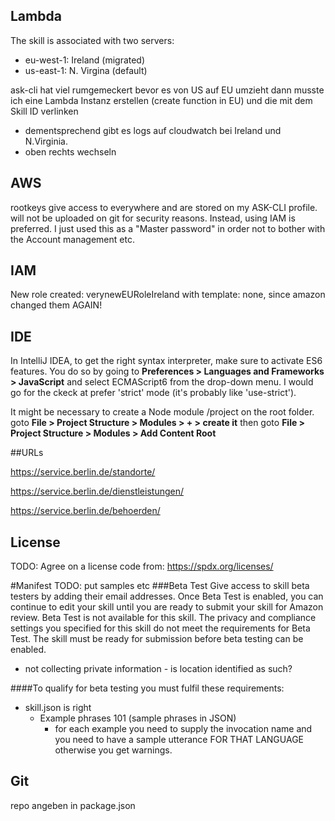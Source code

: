 

## Lambda 
The skill is associated with two servers:
- eu-west-1: Ireland (migrated)
- us-east-1: N. Virgina (default)

ask-cli hat viel rumgemeckert bevor es von US auf EU umzieht
dann musste ich eine Lambda Instanz erstellen (create function in EU)
und die mit dem Skill ID verlinken

- dementsprechend gibt es logs auf cloudwatch bei Ireland und N.Virginia.
- oben rechts wechseln

## AWS
rootkeys give access to everywhere and are stored on my ASK-CLI profile.
will not be uploaded on git for security reasons.
Instead, using IAM is preferred. I just used this as a "Master password"
in order not to bother with the Account management etc.


## IAM

New role created: verynewEURoleIreland
with template: none, since amazon changed them AGAIN!



## IDE
In IntelliJ IDEA, to get the right syntax interpreter, 
make sure to activate ES6 features. You do so by going to **Preferences > Languages and Frameworks > JavaScript** 
and select ECMAScript6 from the drop-down menu. I would go for the ckeck
at prefer 'strict' mode (it's probably like 'use-strict').

It might be necessary to create a Node module /project
on the root folder. goto **File > Project Structure > Modules > + > create it**
then 
goto **File > Project Structure > Modules > Add Content Root**


##URLs

https://service.berlin.de/standorte/

https://service.berlin.de/dienstleistungen/

https://service.berlin.de/behoerden/

## License
TODO: Agree on a license code from:
https://spdx.org/licenses/

#Manifest
TODO: put samples etc
###Beta Test
Give access to skill beta testers by adding their email addresses. Once Beta Test is enabled, you can continue to edit your skill until you are ready to submit your skill for Amazon review.
Beta Test is not available for this skill.
The privacy and compliance settings you specified for this skill do not meet the requirements for Beta Test.
The skill must be ready for submission before beta testing can be enabled.
- not collecting private information - is location identified as such?

####To qualify for beta testing you must fulfil these requirements:
- skill.json is right
    - Example phrases 101 (sample phrases in JSON)
        - for each example you need to supply the invocation name and you need to have a sample utterance FOR THAT LANGUAGE
        otherwise you get warnings.
        

## Git
repo angeben in package.json